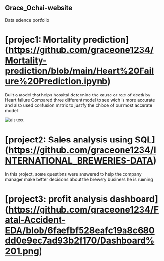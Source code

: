 ## Grace_Ochai-website
Data science portfolio

# [projec1: Mortality prediction] (https://github.com/graceone1234/Mortality-prediction/blob/main/Heart%20Failure%20Prediction.ipynb)
Built a model that helps hospital determine the cause or rate of death by Heart failure
Compared three different model to see wich is more accurate and also used confusion matrix to justify the chioce of our most accurate model

![alt text](https://dpbnri2zg3lc2.cloudfront.net/en/wp-content/uploads/2021/03/data_visualization.jpg)


# [project2: Sales analysis using SQL] (https://github.com/graceone1234/INTERNATIONAL_BREWERIES-DATA)
In this project, some questions were answered to help the company manager make better decisions about the brewery business he is running

# [project3: profit analysis dashboard] (https://github.com/graceone1234/Fatal-Accident-EDA/blob/6faefbf528eafc19a8c680dd0e9ec7ad93b2f170/Dashboard%201.png)
